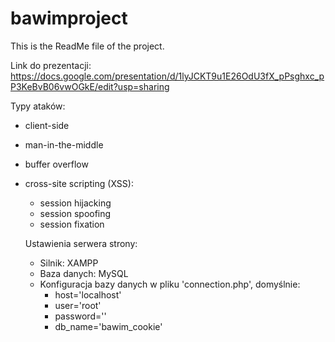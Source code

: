 # bawimproject

This is the ReadMe file of the project.

Link do prezentacji:
https://docs.google.com/presentation/d/1lyJCKT9u1E26OdU3fX_pPsghxc_pP3KeBvB06vwOGkE/edit?usp=sharing


Typy ataków:
- client-side
- man-in-the-middle
- buffer overflow
- cross-site scripting (XSS):
  - session hijacking
  - session spoofing
  - session fixation
  
  
  Ustawienia serwera strony:
  - Silnik: XAMPP
  - Baza danych: MySQL
  - Konfiguracja bazy danych w pliku 'connection.php', domyślnie:
    - host='localhost'
    - user='root'
    - password=''
    - db_name='bawim_cookie'
